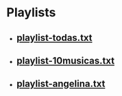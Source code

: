 # Playlists

  - ## [playlist-todas.txt](Playlists/playlist-todas.txt)
  
  - ## [playlist-10musicas.txt](Playlists/playlist-10musicas.txt)

  - ## [playlist-angelina.txt](Playlists/playlist-angelina.txt)

